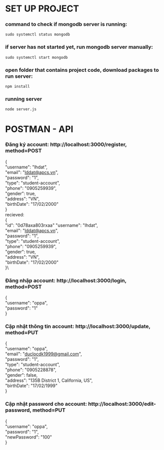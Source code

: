 # SET UP PROJECT

### command to check if mongodb server is running:
    sudo systemctl status mongodb

### if server has not started yet, run mongodb server manually:
    sudo systemctl start mongodb

### open folder that contains project code, download packages to run server:
    npm install

### running server
    node server.js






# POSTMAN - API

### Đăng ký account: http://localhost:3000/register, method=POST
{\
    "username": "lhdat",\
    "email": "lddat@apcs.vn",\
    "password": "1",\
    "type": "student-account",\
    "phone": "0905259939",\
    "gender": true,\
    "address": "VN",\
    "birthDate": "17/02/2000"\
}\
recieved:\
{\
    "id": "0d78axa803rxaa"
    "username": "lhdat",\
    "email": "lddat@apcs.vn",\
    "password": "1",\
    "type": "student-account",\
    "phone": "0905259939",\
    "gender": true,\
    "address": "VN",\
    "birthDate": "17/02/2000"\
}\

### Đăng nhập account: http://localhost:3000/login, method=POST
{\
    "username": "oppa",\
    "password": "1"\
}

### Cập nhật thông tin account: http://localhost:3000/update, method=PUT
{\
    "username": "oppa",\
    "email": "duclocdk1999@gmail.com",\
    "password": "1",\
    "type": "student-account",\
    "phone": "0905228878",\
    "gender": false,\
    "address": "135B District 1, California, US",\
    "birthDate": "17/02/1999"\
}


### Cập nhật password cho account: http://localhost:3000/edit-password, method=PUT
{\
    "username": "oppa",\
    "password": "1",\
    "newPassword": "100"\
}

